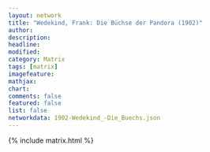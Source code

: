 ```yaml
---
layout: network
title: "Wedekind, Frank: Die Büchse der Pandora (1902)"
author:
description:
headline:
modified:
category: Matrix
tags: [matrix]
imagefeature: 
mathjax: 
chart: 
comments: false
featured: false
list: false
networkdata: 1902-Wedekind_-Die_Buechs.json
---
```

{% include matrix.html %}
